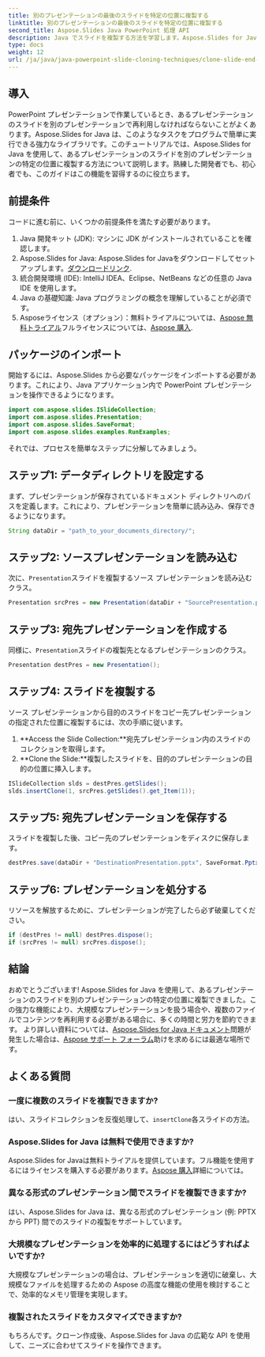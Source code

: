 ```yaml
---
title: 別のプレゼンテーションの最後のスライドを特定の位置に複製する
linktitle: 別のプレゼンテーションの最後のスライドを特定の位置に複製する
second_title: Aspose.Slides Java PowerPoint 処理 API
description: Java でスライドを複製する方法を学習します。Aspose.Slides for Java を使用して、ある PowerPoint プレゼンテーションから別の PowerPoint プレゼンテーションにスライドを複製するためのステップ バイ ステップ ガイドです。
type: docs
weight: 12
url: /ja/java/java-powerpoint-slide-cloning-techniques/clone-slide-end-another-specific-position-powerpoint/
---
```

## 導入
PowerPoint プレゼンテーションで作業しているとき、あるプレゼンテーションのスライドを別のプレゼンテーションで再利用しなければならないことがよくあります。Aspose.Slides for Java は、このようなタスクをプログラムで簡単に実行できる強力なライブラリです。このチュートリアルでは、Aspose.Slides for Java を使用して、あるプレゼンテーションのスライドを別のプレゼンテーションの特定の位置に複製する方法について説明します。熟練した開発者でも、初心者でも、このガイドはこの機能を習得するのに役立ちます。
## 前提条件
コードに進む前に、いくつかの前提条件を満たす必要があります。
1. Java 開発キット (JDK): マシンに JDK がインストールされていることを確認します。
2.  Aspose.Slides for Java: Aspose.Slides for Javaをダウンロードしてセットアップします。[ダウンロードリンク](https://releases.aspose.com/slides/java/).
3. 統合開発環境 (IDE): IntelliJ IDEA、Eclipse、NetBeans などの任意の Java IDE を使用します。
4. Java の基礎知識: Java プログラミングの概念を理解していることが必須です。
5.  Asposeライセンス（オプション）：無料トライアルについては、[Aspose 無料トライアル](https://releases.aspose.com/)フルライセンスについては、[Aspose 購入](https://purchase.aspose.com/buy).
## パッケージのインポート
開始するには、Aspose.Slides から必要なパッケージをインポートする必要があります。これにより、Java アプリケーション内で PowerPoint プレゼンテーションを操作できるようになります。
```java
import com.aspose.slides.ISlideCollection;
import com.aspose.slides.Presentation;
import com.aspose.slides.SaveFormat;
import com.aspose.slides.examples.RunExamples;
```

それでは、プロセスを簡単なステップに分解してみましょう。
## ステップ1: データディレクトリを設定する
まず、プレゼンテーションが保存されているドキュメント ディレクトリへのパスを定義します。これにより、プレゼンテーションを簡単に読み込み、保存できるようになります。
```java
String dataDir = "path_to_your_documents_directory/";
```
## ステップ2: ソースプレゼンテーションを読み込む
次に、`Presentation`スライドを複製するソース プレゼンテーションを読み込むクラス。
```java
Presentation srcPres = new Presentation(dataDir + "SourcePresentation.pptx");
```
## ステップ3: 宛先プレゼンテーションを作成する
同様に、`Presentation`スライドの複製先となるプレゼンテーションのクラス。
```java
Presentation destPres = new Presentation();
```
## ステップ4: スライドを複製する
ソース プレゼンテーションから目的のスライドをコピー先プレゼンテーションの指定された位置に複製するには、次の手順に従います。
1. **Access the Slide Collection:**宛先プレゼンテーション内のスライドのコレクションを取得します。
2. **Clone the Slide:**複製したスライドを、目的のプレゼンテーションの目的の位置に挿入します。
```java
ISlideCollection slds = destPres.getSlides();
slds.insertClone(1, srcPres.getSlides().get_Item(1));
```
## ステップ5: 宛先プレゼンテーションを保存する
スライドを複製した後、コピー先のプレゼンテーションをディスクに保存します。
```java
destPres.save(dataDir + "DestinationPresentation.pptx", SaveFormat.Pptx);
```
## ステップ6: プレゼンテーションを処分する
リソースを解放するために、プレゼンテーションが完了したら必ず破棄してください。
```java
if (destPres != null) destPres.dispose();
if (srcPres != null) srcPres.dispose();
```

## 結論
おめでとうございます! Aspose.Slides for Java を使用して、あるプレゼンテーションのスライドを別のプレゼンテーションの特定の位置に複製できました。この強力な機能により、大規模なプレゼンテーションを扱う場合や、複数のファイルでコンテンツを再利用する必要がある場合に、多くの時間と労力を節約できます。
より詳しい資料については、[Aspose.Slides for Java ドキュメント](https://reference.aspose.com/slides/java/)問題が発生した場合は、[Aspose サポート フォーラム](https://forum.aspose.com/c/slides/11)助けを求めるには最適な場所です。
## よくある質問
### 一度に複数のスライドを複製できますか?
はい、スライドコレクションを反復処理して、`insertClone`各スライドの方法。
### Aspose.Slides for Java は無料で使用できますか?
Aspose.Slides for Javaは無料トライアルを提供しています。フル機能を使用するにはライセンスを購入する必要があります。[Aspose 購入](https://purchase.aspose.com/buy)詳細については。
### 異なる形式のプレゼンテーション間でスライドを複製できますか?
はい、Aspose.Slides for Java は、異なる形式のプレゼンテーション (例: PPTX から PPT) 間でのスライドの複製をサポートしています。
### 大規模なプレゼンテーションを効率的に処理するにはどうすればよいですか?
大規模なプレゼンテーションの場合は、プレゼンテーションを適切に破棄し、大規模なファイルを処理するための Aspose の高度な機能の使用を検討することで、効率的なメモリ管理を実現します。
### 複製されたスライドをカスタマイズできますか?
もちろんです。クローン作成後、Aspose.Slides for Java の広範な API を使用して、ニーズに合わせてスライドを操作できます。